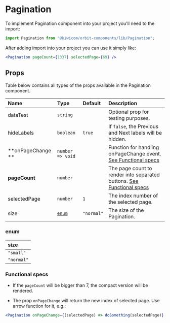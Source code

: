 # Pagination
To implement Pagination component into your project you'll need to the import:
```jsx
import Pagination from "@kiwicom/orbit-components/lib/Pagination";
```

After adding import into your project you can use it simply like:
```jsx
<Pagination pageCount={1337} selectedPage={69} />
```
## Props
Table below contains all types of the props available in the Pagination component.

| Name              | Type              | Default         | Description                      |
| :---------------- | :---------------- | :-------------- | :------------------------------- |
| dataTest          | `string`          |                 | Optional prop for testing purposes.
| hideLabels        | `boolean`         | `true`          | If `false`, the Previous and Next labels will be hidden.
| **onPageChange ** | `number => void`  |                 | Function for handling onPageChange event. [See Functional specs](#functional-specs)
| **pageCount**     | `number`          |                 | The page count to render into separated buttons. [See Functional specs](#functional-specs)
| selectedPage      | `number`          | `1`             | The index number of the selected page.
| size              | [`enum`](#enum)   | `"normal"`      | The size of the Pagination.

### enum

| size     |
| :---------- |
| `"small"`   |
| `"normal"`  |

### Functional specs
* If the `pageCount` will be bigger than 7, the compact version will be rendered.

* The prop `onPageChange` will return the new index of selected page. Use arrow function for it, e.g.:
```jsx
<Pagination onPageChange={(selectedPage) => doSomething(selectedPage)} />
```

